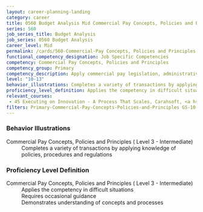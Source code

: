 ```yaml
---
layout: career-planning-landing
category: career
title: 0560 Budget Analysis Mid Commercial Pay Concepts, Policies and Principles
series: 560
job_series_title: Budget Analysis
job_series: 0560 Budget Analysis
career_level: Mid
permalink: /cards/560-Commercial-Pay Concepts, Policies and Principles-Mid
functional_competency_designation: Job Specific Competencies
competency: Commercial Pay Concepts, Policies and Principles
competency_group: Primary
competency_description: Apply commercial pay legislation, administrative and regulatory requirements, laws and policies governing commercial pay activities and processes
level: "10-13"
behavior_illustrations: Completes a variety of transactions by applying knowledge of policies, procedures and regulations
proficiency_level_definition: Applies the competency in difficult situations ? Requires occasional guidance ? Demonstrates understanding of concepts and processes
relevant_courses: 
 - 45 Executing on Innovation - A Process That Scales, Carahsoft, <a href="https://www.linkedin.com/learning/executing-on-innovation-a-process-that-scales">https://www.linkedin.com/learning/executing-on-innovation-a-process-that-scales</a>
filters: Primary-Commercial-Pay-Concepts-Policies-and-Principles GS-10-13 series-0560
---
```


<div class="desktop:grid-col-6 margin-y-205">
  <div class="border-top-05 bg-white padding-2 shadow-5 height-full members-hover border-1px border-gray-30 border-top-orange radius-lg">
    <h3>Behavior Illustrations</h3>
    <dl class="text-base"><dt>Commercial Pay Concepts, Policies and Principles ( Level 3 - Intermediate)</dt><dd>Completes a variety of transactions by applying knowledge of policies, procedures and regulations</dd></dl>
  </div>
</div>
<div class="desktop:grid-col-6 margin-y-205">
  <div class="border-top-05 bg-white padding-2 shadow-5 height-full members-hover border-1px border-gray-30 border-top-orange radius-lg">
    <h3>Proficiency Level Definition</h3>
    <dl class="text-base"><dt>Commercial Pay Concepts, Policies and Principles ( Level 3 - Intermediate)</dt><dd>Applies the competency in difficult situations </dd><dd> Requires occasional guidance </dd><dd> Demonstrates understanding of concepts and processes</dd></dl>
  </div>
</div>